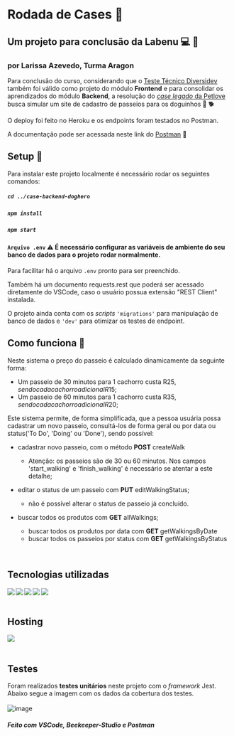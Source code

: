 # Rodada de Cases :ferris_wheel:

## Um projeto para conclusão da Labenu :computer: :orange_heart:

### por Larissa Azevedo, Turma Aragon

Para conclusão do curso, considerando que o [Teste Técnico Diversidev](https://github.com/larissite/diversidev-teste-tecnico) também foi válido como projeto do módulo **Frontend** e para consolidar os aprendizados do módulo **Backend**, a resolução do [*case legado* da Petlove](https://github.com/petlove/test-backend/wiki/Test-Case) busca simular um site de cadastro de passeios para os doguinhos :dog: :dog2:

O deploy foi feito no Heroku e os endpoints foram testados no Postman.

A documentação pode ser acessada neste link do [Postman](https://documenter.getpostman.com/view/20783829/VVBXxRK8) :link:

## Setup :electric_plug:

Para instalar este projeto localmente é necessário rodar os seguintes comandos:
##### `cd ../case-backend-doghero`

##### `npm install`

##### `npm start`

#### `Arquivo .env` :warning:  É necessário configurar as variáveis de ambiente do seu banco de dados para o projeto rodar normalmente.

Para facilitar há o arquivo `.env` pronto para ser preenchido.

Também há um documento requests.rest que poderá ser acessado diretamente do VSCode, caso o usuário possua extensão "REST Client" instalada.

O projeto ainda conta com os _scripts_ `'migrations'` para manipulação de banco de dados e `'dev'` para otimizar os testes de endpoint.

## Como funciona :page_with_curl:

Neste sistema o preço do passeio é calculado dinamicamente da seguinte forma:
 * Um passeio de 30 minutos para 1 cachorro custa R$25, sendo cada cachorro adicional R$15;
 * Um passeio de 60 minutos para 1 cachorro custa R$35, sendo cada cachorro adicional R$20;


Este sistema permite, de forma simplificada, que a pessoa usuária possa cadastrar um novo passeio, consultá-los de forma geral ou por data ou status('To Do', 'Doing' ou 'Done'), sendo possível:

* cadastrar novo passeio, com o método **POST** createWalk
  * Atenção: os passeios são de 30 ou 60 minutos. Nos campos 'start_walking' e 'finish_walking' é necessário se atentar a este detalhe;

* editar o status de um passeio com **PUT** editWalkingStatus;
  * não é possível alterar o status de passeio já concluído.

* buscar todos os produtos com **GET** allWalkings;

  * buscar todos os produtos por data com **GET** getWalkingsByDate
  * buscar todos os passeios por status com **GET** getWalkingsByStatus


<br>

## Tecnologias utilizadas

<img align="left"  src="https://img.shields.io/badge/TypeScript-007ACC?style=for-the-badge&logo=typescript&logoColor=white"/>
<img align="left"  src="https://img.shields.io/badge/Node.js-43853D?style=for-the-badge&logo=node.js&logoColor=white"/>
<img align="left"  src="https://img.shields.io/badge/Express.js-404D59?style=for-the-badge&logo=express&logoColor=white"/>
<img align="left"  src="https://img.shields.io/badge/Knex.js-d34e36?style=for-the-badge"/>
<img align="left"  src="https://img.shields.io/badge/Jest-30cb2d?style=for-the-badge&logo=jest&logoColor=white"/>

<br> <br>

## Hosting
<img align="left"  src="https://img.shields.io/badge/Heroku-430098?style=for-the-badge&logo=heroku&logoColor=white"/>


<br><br>

## Testes

Foram realizados **testes unitários** neste projeto com o _framework_ Jest.
Abaixo segue a imagem com os dados da cobertura dos testes.
<br><br>
![image](https://user-images.githubusercontent.com/90583823/189214030-e13accd4-39b6-4ffb-8d4f-ca04a30f1b23.png)


##### Feito com VSCode, Beekeeper-Studio e Postman
